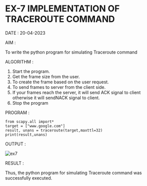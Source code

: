 # EX-7 IMPLEMENTATION OF TRACEROUTE COMMAND

DATE : 20-04-2023

AIM :

To write the python program for simulating Traceroute command

ALGORITHM :

1. Start the program.
2. Get the frame size from the user.
3. To create the frame based on the user request.
4. To send frames to server from the client side.
5. If your frames reach the server, it will send ACK signal to client
otherwise it will sendNACK signal to client.
6. Stop the program

PROGRAM :

```
from scapy.all import*
target = ["www.google.com"]
result, unans = traceroute(target,maxttl=32)
print(result,unans)
```

OUTPUT :

![ex7](https://github.com/varshxnx/EX-7/assets/122253525/1da74d58-8c8a-4ac5-9a45-f353a720cada)


RESULT :

Thus, the python program for simulating Traceroute command was successfully executed.

